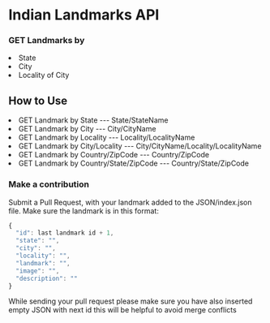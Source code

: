 # Indian Landmarks API 

### GET Landmarks by

<li>State</li>
<li>City</li>
<li>Locality of City</li>


 ## How to Use
<li>GET Landmark by State --- 
    State/StateName
</li>
<li>GET Landmark by City --- 
    City/CityName
</li>
<li>GET Landmark by Locality --- 
    Locality/LocalityName
</li>
<li>GET Landmark by City/Locality --- 
    City/CityName/Locality/LocalityName
</li>
<li>GET Landmark by Country/ZipCode --- 
    Country/ZipCode
</li>
<li>GET Landmark by Country/State/ZipCode --- 
    Country/State/ZipCode
</li>

### Make a contribution
Submit a Pull Request, with your landmark added to the JSON/index.json file. Make sure the landmark is in this format:
```javascript
{
  "id": last landmark id + 1,
  "state": "",
  "city": "",
  "locality": "",
  "landmark": "",
  "image": "",
  "description": ""
}
```
While sending your pull request please make sure you have also inserted empty JSON with next id this will be helpful to avoid merge conflicts
